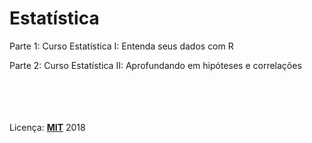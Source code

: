 # Estatística
Parte 1: Curso Estatística I: Entenda seus dados com R 

Parte 2: Curso Estatística II: Aprofundando em hipóteses e correlações

<br><br><br><br>
Licença: **[MIT](https://github.com/nunesdaniel/statistics/blob/master/LICENSE)** 2018 
